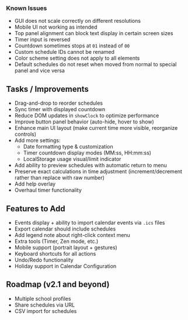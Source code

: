 ### Known Issues

- GUI does not scale correctly on different resolutions
- Mobile UI not working as intended
- Top panel alignment can block text display in certain screen sizes
- Timer input is reversed
- Countdown sometimes stops at `01` instead of `00`
- Custom schedule IDs cannot be renamed
- Color scheme setting does not apply to all elements
- Default schedules do not reset when moved from normal to special panel and vice versa

## Tasks / Improvements

- Drag-and-drop to reorder schedules
- Sync timer with displayed countdown
- Reduce DOM updates in `showClock` to optimize performance
- Improve button panel behavior (auto-hide, hover to show)
- Enhance main UI layout (make current time more visible, reorganize controls)
- Add more settings:
  - Date formatting type & customization
  - Timer countdown display modes (MM:ss, HH:mm:ss)
  - LocalStorage usage visual/limit indicator
- Add ability to preview schedules with automatic return to menu
- Preserve exact calculations in time adjustment (increment/decrement rather than replace with raw number)
- Add help overlay
- Overhaul timer functionality

## Features to Add

- Events display + ability to import calendar events via `.ics` files
- Export calendar should include schedules
- Add legend note about right-click context menu
- Extra tools (Timer, Zen mode, etc.)
- Mobile support (portrait layout + gestures)
- Keyboard shortcuts for all actions
- Undo/Redo functionality
- Holiday support in Calendar Configuration

## Roadmap (v2.1 and beyond)

- Multiple school profiles
- Share schedules via URL
- CSV import for schedules